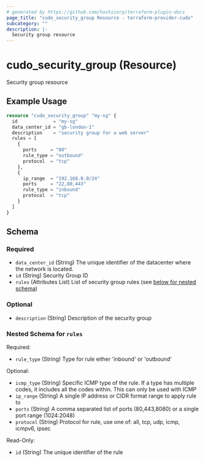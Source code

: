 ```yaml
---
# generated by https://github.com/hashicorp/terraform-plugin-docs
page_title: "cudo_security_group Resource - terraform-provider-cudo"
subcategory: ""
description: |-
  Security group resource
---
```


# cudo_security_group (Resource)

Security group resource

## Example Usage

```terraform
resource "cudo_security_group" "my-sg" {
  id             = "my-sg"
  data_center_id = "gb-london-1"
  description    = "security group for a web server"
  rules = [
    {
      ports     = "80"
      rule_type = "outbound"
      protocol  = "tcp"
    },
    {
      ip_range  = "192.168.0.0/24"
      ports     = "22,80,443"
      rule_type = "inbound"
      protocol  = "tcp"
    }
  ]
}
```

<!-- schema generated by tfplugindocs -->
## Schema

### Required

- `data_center_id` (String) The unique identifier of the datacenter where the network is located.
- `id` (String) Security Group ID
- `rules` (Attributes List) List of security group rules (see [below for nested schema](#nestedatt--rules))

### Optional

- `description` (String) Description of the security group

<a id="nestedatt--rules"></a>
### Nested Schema for `rules`

Required:

- `rule_type` (String) Type for rule either 'inbound' or 'outbound'

Optional:

- `icmp_type` (String) Specific ICMP type of the rule. If a type has multiple codes, it includes all the codes within. This can only be used with ICMP
- `ip_range` (String) A single IP address or CIDR format range to apply rule to
- `ports` (String) A comma separated list of ports (80,443,8080) or a single port range (1024:2048)
- `protocol` (String) Protocol for rule, use one of: all, tcp, udp, icmp, icmpv6, ipsec

Read-Only:

- `id` (String) The unique identifier of the rule
